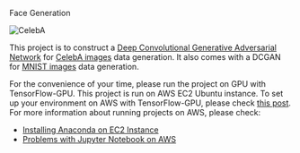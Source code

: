 Face Generation

![CelebA](http://mmlab.ie.cuhk.edu.hk/projects/celeba/intro.png)

This project is to construct a [Deep Convolutional Generative Adversarial Network](https://arxiv.org/abs/1511.06434) for [CelebA images](http://mmlab.ie.cuhk.edu.hk/projects/CelebA.html) data generation. It also comes with a DCGAN for [MNIST images](http://yann.lecun.com/exdb/mnist/) data generation.

For the convenience of your time, please run the project on GPU with TensorFlow-GPU. This project is run on AWS EC2 Ubuntu instance. To set up your environment on AWS with TensorFlow-GPU, please check [this post](https://wszhan.github.io/2018/04/09/udacity-dlnd-p3.html). For more information about running projects on AWS, please check:
- [Installing Anaconda on EC2 Instance](https://wszhan.github.io/2018/04/09/installing-anaconda-on-ec2.html)
- [Problems with Jupyter Notebook on AWS](https://wszhan.github.io/2018/04/10/aws-jupyter-notebook.html)

